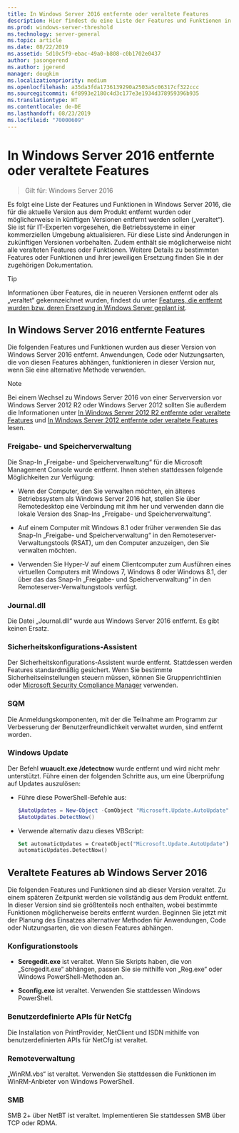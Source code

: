 ```yaml
---
title: In Windows Server 2016 entfernte oder veraltete Features
description: Hier findest du eine Liste der Features und Funktionen in Windows Server 2016, die aus der aktuellen Version des Produkts entfernt wurden oder möglicherweise in künftigen Versionen entfernt werden sollen („veraltet“). Sie ist für IT-Experten vorgesehen, die Betriebssysteme in einer kommerziellen Umgebung aktualisieren.
ms.prod: windows-server-threshold
ms.technology: server-general
ms.topic: article
ms.date: 08/22/2019
ms.assetid: 5d10c5f9-ebac-49a0-b808-c0b1702e0437
author: jasongerend
ms.author: jgerend
manager: dougkim
ms.localizationpriority: medium
ms.openlocfilehash: a35da3fda1736139290a2503a5c06317cf322ccc
ms.sourcegitcommit: 6f8993e2180c4d3c177e3e1934d378959396b935
ms.translationtype: HT
ms.contentlocale: de-DE
ms.lasthandoff: 08/23/2019
ms.locfileid: "70000609"
---
```

# <a name="features-removed-or-deprecated-in--windows-server-2016"></a>In Windows Server 2016 entfernte oder veraltete Features

>Gilt für: Windows Server 2016

Es folgt eine Liste der Features und Funktionen in Windows Server 2016, die für die aktuelle Version aus dem Produkt entfernt wurden oder möglicherweise in künftigen Versionen entfernt werden sollen („veraltet“). Sie ist für IT-Experten vorgesehen, die Betriebssysteme in einer kommerziellen Umgebung aktualisieren. Für diese Liste sind Änderungen in zukünftigen Versionen vorbehalten. Zudem enthält sie möglicherweise nicht alle veralteten Features oder Funktionen. Weitere Details zu bestimmten Features oder Funktionen und ihrer jeweiligen Ersetzung finden Sie in der zugehörigen Dokumentation.

> [!TIP]
> Informationen über Features, die in neueren Versionen entfernt oder als „veraltet“ gekennzeichnet wurden, findest du unter [Features, die entfernt wurden bzw. deren Ersetzung in Windows Server geplant ist](../get-started-19/removed-features.md).

## <a name="features-removed-from-windows-server-2016"></a>In Windows Server 2016 entfernte Features

Die folgenden Features und Funktionen wurden aus dieser Version von Windows Server 2016 entfernt. Anwendungen, Code oder Nutzungsarten, die von diesen Features abhängen, funktionieren in dieser Version nur, wenn Sie eine alternative Methode verwenden.  

> [!NOTE]  
> Bei einem Wechsel zu Windows Server 2016 von einer Serverversion vor Windows Server 2012 R2 oder Windows Server 2012 sollten Sie außerdem die Informationen unter [In Windows Server 2012 R2 entfernte oder veraltete Features](https://technet.microsoft.com/library/dn303411.aspx) und [In Windows Server 2012 entfernte oder veraltete Features](https://technet.microsoft.com/library/hh831568.aspx) lesen.  

### <a name="share-and-storage-management"></a>Freigabe- und Speicherverwaltung

Die Snap-In „Freigabe- und Speicherverwaltung“ für die Microsoft Management Console wurde entfernt. Ihnen stehen stattdessen folgende Möglichkeiten zur Verfügung:  

-   Wenn der Computer, den Sie verwalten möchten, ein älteres Betriebssystem als Windows Server 2016 hat, stellen Sie über Remotedesktop eine Verbindung mit ihm her und verwenden dann die lokale Version des Snap-Ins „Freigabe- und Speicherverwaltung“.  

-   Auf einem Computer mit Windows 8.1 oder früher verwenden Sie das Snap-In „Freigabe- und Speicherverwaltung“ in den Remoteserver-Verwaltungstools (RSAT), um den Computer anzuzeigen, den Sie verwalten möchten.  

-   Verwenden Sie Hyper-V auf einem Clientcomputer zum Ausführen eines virtuellen Computers mit Windows 7, Windows 8 oder Windows 8.1, der über das das Snap-In „Freigabe- und Speicherverwaltung“ in den Remoteserver-Verwaltungstools verfügt.  

### <a name="journaldll"></a>Journal.dll

Die Datei „Journal.dll“ wurde aus Windows Server 2016 entfernt. Es gibt keinen Ersatz.  

### <a name="security-configuration-wizard"></a>Sicherheitskonfigurations-Assistent

Der Sicherheitskonfigurations-Assistent wurde entfernt. Stattdessen werden Features standardmäßig gesichert. Wenn Sie bestimmte Sicherheitseinstellungen steuern müssen, können Sie Gruppenrichtlinien oder [Microsoft Security Compliance Manager](https://technet.microsoft.com/solutionaccelerators/cc835245.aspx) verwenden.  

### <a name="sqm"></a>SQM

Die Anmeldungskomponenten, mit der die Teilnahme am Programm zur Verbesserung der Benutzerfreundlichkeit verwaltet wurden, sind entfernt worden. 

### <a name="windows-update"></a>Windows Update

Der Befehl **wuauclt.exe /detectnow** wurde entfernt und wird nicht mehr unterstützt. Führe einen der folgenden Schritte aus, um eine Überprüfung auf Updates auszulösen:

- Führe diese PowerShell-Befehle aus:
    ````powershell
    $AutoUpdates = New-Object -ComObject "Microsoft.Update.AutoUpdate"
    $AutoUpdates.DetectNow()
    ````

- Verwende alternativ dazu dieses VBScript:
    ````vb
    Set automaticUpdates = CreateObject("Microsoft.Update.AutoUpdate")
    automaticUpdates.DetectNow()
    ````

## <a name="features-deprecated-starting-with-windows-server-2016"></a>Veraltete Features ab Windows Server 2016

Die folgenden Features und Funktionen sind ab dieser Version veraltet. Zu einem späteren Zeitpunkt werden sie vollständig aus dem Produkt entfernt. In dieser Version sind sie größtenteils noch enthalten, wobei bestimmte Funktionen möglicherweise bereits entfernt wurden. Beginnen Sie jetzt mit der Planung des Einsatzes alternativer Methoden für Anwendungen, Code oder Nutzungsarten, die von diesen Features abhängen.  

### <a name="configuration-tools"></a>Konfigurationstools  

-   **Scregedit.exe** ist veraltet. Wenn Sie Skripts haben, die von „Scregedit.exe“ abhängen, passen Sie sie mithilfe von „Reg.exe“ oder Windows PowerShell-Methoden an.  

-   **Sconfig.exe** ist veraltet. Verwenden Sie stattdessen Windows PowerShell.  

### <a name="netcfg-custom-apis"></a>Benutzerdefinierte APIs für NetCfg

Die Installation von PrintProvider, NetClient und ISDN mithilfe von benutzerdefinierten APIs für NetCfg ist veraltet.  

### <a name="remote-management"></a>Remoteverwaltung  

„WinRM.vbs“ ist veraltet. Verwenden Sie stattdessen die Funktionen im WinRM-Anbieter von Windows PowerShell.  

### <a name="smb"></a>SMB

SMB 2+ über NetBT ist veraltet. Implementieren Sie stattdessen SMB über TCP oder RDMA. 
